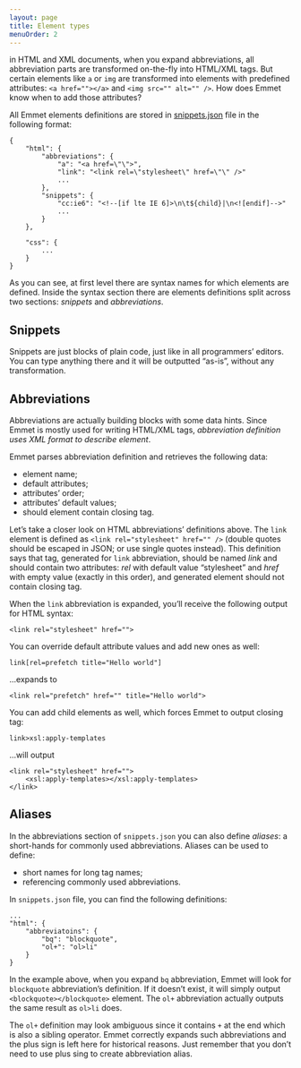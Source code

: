 ```yaml
---
layout: page
title: Element types
menuOrder: 2
---
```

in HTML and XML documents, when you expand abbreviations, all abbreviation parts are transformed on-the-fly into HTML/XML tags. But certain elements like `a` or `img` are transformed into elements with predefined attributes: `<a href=""></a>` and `<img src="" alt="" />`. How does Emmet know when to add those attributes?

All Emmet elements definitions are stored in [snippets.json](https://github.com/emmetio/emmet/blob/master/snippets.json) file in the following format:

	{
		"html": {
			"abbreviations": {
				"a": "<a href=\"\">",
				"link": "<link rel=\"stylesheet\" href=\"\" />"
				...
			},
			"snippets": {
				"cc:ie6": "<!--[if lte IE 6]>\n\t${child}|\n<![endif]-->"
				...
			}
		},
		
		"css": {
			...
		}
	}

As you can see, at first level there are syntax names for which elements are defined. Inside the syntax section there are elements definitions split across two sections: _snippets_ and _abbreviations_.

## Snippets

Snippets are just blocks of plain code, just like in all programmers’ editors. You can type anything there and it will be outputted “as-is”, without any transformation.

## Abbreviations

Abbreviations are actually building blocks with some data hints. Since Emmet is mostly used for writing HTML/XML tags, _abbreviation definition uses XML format to describe element_.

Emmet parses abbreviation definition and retrieves the following data:

* element name;
* default attributes;
* attributes’ order;
* attributes’ default values;
* should element contain closing tag.

Let’s take a closer look on HTML abbreviations’ definitions above. The `link` element is defined as `<link rel="stylesheet" href="" />` (double quotes should be escaped in JSON; or use single quotes instead). This definition says that tag, generated for `link` abbreviation, should be named _link_ and should contain two attributes: _rel_ with default value “stylesheet” and _href_ with empty value (exactly in this order), and generated element should not contain closing tag.

When the `link` abbreviation is expanded, you’ll receive the following output for HTML syntax:

	<link rel="stylesheet" href="">
	
You can override default attribute values and add new ones as well:

	link[rel=prefetch title="Hello world"]
	
...expands to

	<link rel="prefetch" href="" title="Hello world">
	
You can add child elements as well, which forces Emmet to output closing tag:

	link>xsl:apply-templates
	
...will output

	<link rel="stylesheet" href="">
		<xsl:apply-templates></xsl:apply-templates>
	</link>
	
## Aliases

In the abbreviations section of `snippets.json` you can also define _aliases_: a short-hands for commonly used abbreviations. Aliases can be used to define:

* short names for long tag names;
* referencing commonly used abbreviations.

In `snippets.json` file, you can find the following definitions:

	...
	"html": {
		"abbreviatoins": {
			"bq": "blockquote",
			"ol+": "ol>li"
		}
	}

In the example above, when you expand `bq` abbreviation, Emmet will look for `blockquote` abbreviation’s definition. If it doesn’t exist, it will simply output `<blockquote></blockquote>` element. The `ol+` abbreviation actually outputs the same result as `ol>li` does.

The `ol+` definition may look ambiguous since it contains `+` at the end which is also a sibling operator. Emmet correctly expands such abbreviations and the plus sign is left here for historical reasons. Just remember that you don’t need to use plus sing to create abbreviation alias.